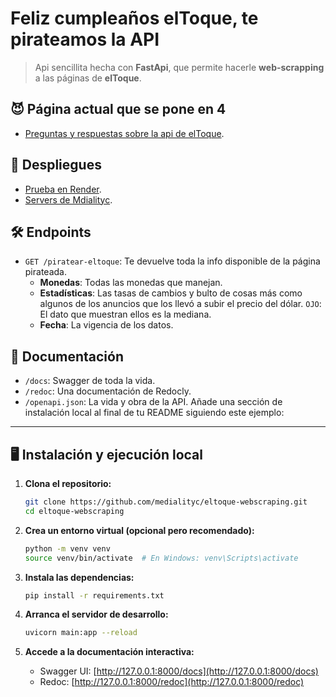 # Feliz cumpleaños elToque, te pirateamos la API

> Api sencillita hecha con **FastApi**, que permite hacerle **web-scrapping**
> a las páginas de **elToque**.

## 😈 Página actual que se pone en 4

- [Preguntas y respuestas sobre la api de elToque](https://eltoque.com/preguntas-y-respuestas-sobre-la-api-de-eltoque).

## 🚀 Despliegues

- [Prueba en Render](https://feliz-cumpleannos-eltoque-te-pirateamos.onrender.com/docs).
- [Servers de Mdialityc]().

## 🛠️ Endpoints

- `GET /piratear-eltoque`: Te devuelve toda la info disponible de la página pirateada.
    - **Monedas**: Todas las monedas que manejan.
    - **Estadísticas**: Las tasas de cambios y bulto de cosas más como algunos de los anuncios que los llevó a subir el
      precio del dólar. `OJO`: El dato que muestran ellos es la mediana.
    - **Fecha**: La vigencia de los datos.

## 📖 Documentación

- `/docs`: Swagger de toda la vida.
- `/redoc`: Una documentación de Redocly.
- `/openapi.json`: La vida y obra de la API.
Añade una sección de instalación local al final de tu README siguiendo este ejemplo:

---

## 🖥️ Instalación y ejecución local

1. **Clona el repositorio:**

   ```bash
   git clone https://github.com/medialityc/eltoque-webscraping.git
   cd eltoque-webscraping
   ```

2. **Crea un entorno virtual (opcional pero recomendado):**

   ```bash
   python -m venv venv
   source venv/bin/activate  # En Windows: venv\Scripts\activate
   ```

3. **Instala las dependencias:**

   ```bash
   pip install -r requirements.txt
   ```

4. **Arranca el servidor de desarrollo:**

   ```bash
   uvicorn main:app --reload
   ```

5. **Accede a la documentación interactiva:**

   - Swagger UI: [http://127.0.0.1:8000/docs](http://127.0.0.1:8000/docs)
   - Redoc: [http://127.0.0.1:8000/redoc](http://127.0.0.1:8000/redoc)
